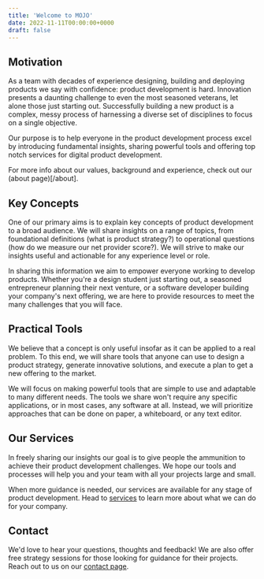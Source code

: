 ```yaml
---
title: 'Welcome to MOJO'
date: 2022-11-11T00:00:00+0000
draft: false
---
```


## Motivation

As a team with decades of experience designing, building and deploying products we say with confidence: product development is hard. Innovation presents a daunting challenge to even the most seasoned veterans, let alone those just starting out. Successfully building a new product is a complex, messy process of harnessing a diverse set of disciplines to focus on a single objective.

Our purpose is to help everyone in the product development process excel by introducing fundamental insights, sharing powerful tools and offering top notch services for digital product development.

For more info about our values, background and experience, check out our (about page)[/about].


## Key Concepts

One of our primary aims is to explain key concepts of product development to a broad audience. We will share insights on a range of topics, from foundational definitions (what is product strategy?) to operational questions (how do we measure our net provider score?). We will strive to make our insights useful and actionable for any experience level or role.

In sharing this information we aim to empower everyone working to develop products. Whether you're a design student just starting out, a seasoned entrepreneur planning their next venture, or a software developer building your company's next offering, we are here to provide resources to meet the many challenges that you will face.

## Practical Tools

We believe that a concept is only useful insofar as it can be applied to a real problem. To this end, we will share tools that anyone can use to design a product strategy, generate innovative solutions, and execute a plan to get a new offering to the market.

We will focus on making powerful tools that are simple to use and adaptable to many different needs. The tools we share won't require any specific applications, or in most cases, any software at all. Instead, we will prioritize approaches that can be done on paper, a whiteboard, or any text editor.

## Our Services

In freely sharing our insights our goal is to give people the ammunition to achieve their product development challenges. We hope our tools and processes will help you and your team with all your projects large and small.

When more guidance is needed, our services are available for any stage of product development. Head to [services](/services) to learn more about what we can do for your company.


## Contact

We'd love to hear your questions, thoughts and feedback! We are also offer free strategy sessions for those looking for guidance for their projects. Reach out to us on our [contact page](/contact).
